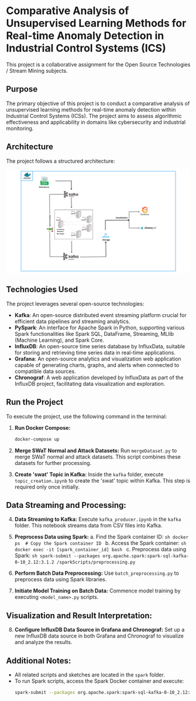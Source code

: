 # Comparative Analysis of Unsupervised Learning Methods for Real-time Anomaly Detection in Industrial Control Systems (ICS)

This project is a collaborative assignment for the Open Source Technologies / Stream Mining subjects.

## Purpose

The primary objective of this project is to conduct a comparative analysis of unsupervised learning methods for real-time anomaly detection within Industrial Control Systems (ICSs). The project aims to assess algorithmic effectiveness and applicability in domains like cybersecurity and industrial monitoring.

## Architecture

The project follows a structured architecture:

![Architecture Diagram](https://github.com/souaddev/OST_Anomaly_Detection/blob/dcc92d689bfb527cc94242c20d63140ebc03381b/documents/SystemArchitecture.png)


## Technologies Used

The project leverages several open-source technologies:

- **Kafka**: An open-source  distributed event streaming platform crucial for efficient data pipelines and streaming analytics.
- **PySpark**: An interface for Apache Spark in Python, supporting various Spark functionalities like Spark SQL, DataFrame, Streaming, MLlib (Machine Learning), and Spark Core.
- **InfluxDB**: An open-source time series database by InfluxData, suitable for storing and retrieving time series data in real-time applications.
- **Grafana**: An open-source analytics and visualization web application capable of generating charts, graphs, and alerts when connected to compatible data sources.
- **Chronograf**: A web application developed by InfluxData as part of the InfluxDB project, facilitating data visualization and exploration.
## Run the Project

To execute the project, use the following command in the terminal:

1. **Run Docker Compose:**
    ```sh
    docker-compose up 
    ```

2. **Merge SWaT Normal and Attack Datasets:**
    Run `mergeDataset.py` to merge SWaT normal and attack datasets. This script combines these datasets for further processing.

3. **Create 'swat' Topic in Kafka:**
    Inside the `kafka` folder, execute `topic_creation.ipynb` to create the 'swat' topic within Kafka. This step is required only once initially.

## Data Streaming and Processing:
4. **Data Streaming to Kafka:**
    Execute `kafka_producer.ipynb` in the `kafka` folder. This notebook streams data from CSV files into Kafka.

5. **Preprocess Data using Spark:**
    a. Find the Spark container ID:
        ```sh
        docker ps  # Copy the Spark container ID
        ```
    b. Access the Spark container:
        ```sh
        docker exec -it [spark_container_id] bash
        ```
    c. Preprocess data using Spark:
        ```sh
        spark-submit --packages org.apache.spark:spark-sql-kafka-0-10_2.12:3.1.2 /sparkScripts/preprocessing.py
        ```

6. **Perform Batch Data Preprocessing:**
    Use `batch_preprocessing.py` to preprocess data using Spark libraries.

7. **Initiate Model Training on Batch Data:**
    Commence model training by executing `<model_name>.py` scripts.

## Visualization and Result Interpretation:
8. **Configure InfluxDB Data Source in Grafana and Chronograf:**
    Set up a new InfluxDB data source in both Grafana and Chronograf to visualize and analyze the results.

## Additional Notes:
- All related scripts and sketches are located in the `spark` folder.
- To run Spark scripts, access the Spark Docker container and execute:
    ```sh
    spark-submit --packages org.apache.spark:spark-sql-kafka-0-10_2.12:3.1.2 /sparkScripts/<sketch_name.py>
    ```